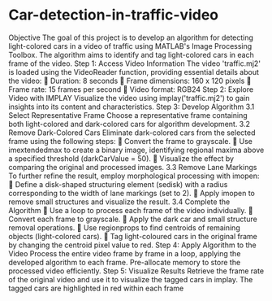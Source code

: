 # Car-detection-in-traffic-video
Objective
The goal of this project is to develop an algorithm for detecting light-colored cars in
a video of traffic using MATLAB's Image Processing Toolbox. The algorithm aims to
identify and tag light-colored cars in each frame of the video.
Step 1: Access Video Information
The video 'traffic.mj2' is loaded using the VideoReader function, providing essential
details about the video:  Duration: 8 seconds  Frame dimensions: 160 x 120 pixels  Frame rate: 15 frames per second  Video format: RGB24
Step 2: Explore Video with IMPLAY
Visualize the video using implay('traffic.mj2') to gain insights into its content and
characteristics.
Step 3: Develop Algorithm
3.1 Select Representative Frame
Choose a representative frame containing both light-colored and dark-colored cars
for algorithm development.
3.2 Remove Dark-Colored Cars
Eliminate dark-colored cars from the selected frame using the following steps:  Convert the frame to grayscale.  Use imextendedmax to create a binary image, identifying regional maxima above
a specified threshold (darkCarValue = 50).  Visualize the effect by comparing the original and processed images.
3.3 Remove Lane Markings
To further refine the result, employ morphological processing with imopen:  Define a disk-shaped structuring element (sedisk) with a radius corresponding
to the width of lane markings (set to 2).  Apply imopen to remove small structures and visualize the result.
3.4 Complete the Algorithm  Use a loop to process each frame of the video individually.  Convert each frame to grayscale.  Apply the dark car and small structure removal operations.  Use regionprops to find centroids of remaining objects (light-colored cars).  Tag light-coloured cars in the original frame by changing the centroid pixel
value to red.
Step 4: Apply Algorithm to the Video
Process the entire video frame by frame in a loop, applying the developed algorithm
to each frame. Pre-allocate memory to store the processed video efficiently.
Step 5: Visualize Results
Retrieve the frame rate of the original video and use it to visualize the tagged cars in
implay. The tagged cars are highlighted in red within each frame
